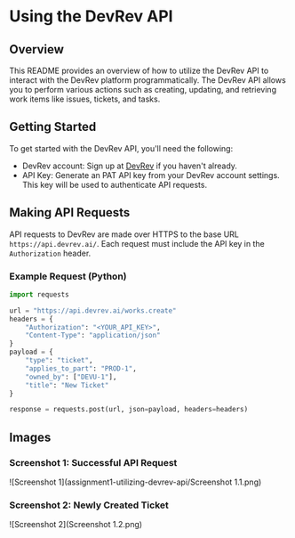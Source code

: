 # Using the DevRev API

## Overview

This README provides an overview of how to utilize the DevRev API to interact with the DevRev platform programmatically. The DevRev API allows you to perform various actions such as creating, updating, and retrieving work items like issues, tickets, and tasks.

## Getting Started

To get started with the DevRev API, you'll need the following:

- DevRev account: Sign up at [DevRev](https://www.devrev.ai/) if you haven't already.
- API Key: Generate an PAT API key from your DevRev account settings. This key will be used to authenticate API requests.

## Making API Requests

API requests to DevRev are made over HTTPS to the base URL `https://api.devrev.ai/`. Each request must include the API key in the `Authorization` header.

### Example Request (Python)

```python
import requests

url = "https://api.devrev.ai/works.create"
headers = {
    "Authorization": "<YOUR_API_KEY>",
    "Content-Type": "application/json"
}
payload = {
    "type": "ticket",
    "applies_to_part": "PROD-1",
    "owned_by": ["DEVU-1"],
    "title": "New Ticket"
}

response = requests.post(url, json=payload, headers=headers)
```
## Images

### Screenshot 1: Successful API Request
![Screenshot 1](assignment1-utilizing-devrev-api/Screenshot 1.1.png)

### Screenshot 2: Newly Created Ticket
![Screenshot 2](Screenshot 1.2.png)


